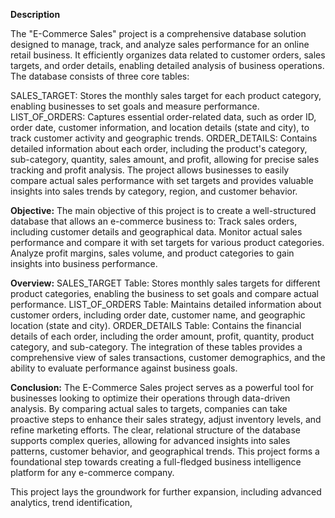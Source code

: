 **Description**

The "E-Commerce Sales" project is a comprehensive database solution designed to manage, track, and analyze sales performance for an online retail business. It efficiently organizes data related to customer orders, sales targets, and order details, enabling detailed analysis of business operations. The database consists of three core tables:

SALES_TARGET: Stores the monthly sales target for each product category, enabling businesses to set goals and measure performance.
LIST_OF_ORDERS: Captures essential order-related data, such as order ID, order date, customer information, and location details (state and city), to track customer activity and geographic trends.
ORDER_DETAILS: Contains detailed information about each order, including the product's category, sub-category, quantity, sales amount, and profit, allowing for precise sales tracking and profit analysis.
The project allows businesses to easily compare actual sales performance with set targets and provides valuable insights into sales trends by category, region, and customer behavior.

**Objective:**
The main objective of this project is to create a well-structured database that allows an e-commerce business to:
Track sales orders, including customer details and geographical data.
Monitor actual sales performance and compare it with set targets for various product categories.
Analyze profit margins, sales volume, and product categories to gain insights into business performance.

**Overview:**
SALES_TARGET Table: Stores monthly sales targets for different product categories, enabling the business to set goals and compare actual performance.
LIST_OF_ORDERS Table: Maintains detailed information about customer orders, including order date, customer name, and geographic location (state and city).
ORDER_DETAILS Table: Contains the financial details of each order, including the order amount, profit, quantity, product category, and sub-category.
The integration of these tables provides a comprehensive view of sales transactions, customer demographics, and the ability to evaluate performance against business goals.

**Conclusion:**
The E-Commerce Sales project serves as a powerful tool for businesses looking to optimize their operations through data-driven analysis. By comparing actual sales to targets, companies can take proactive steps to enhance their sales strategy, adjust inventory levels, and refine marketing efforts. The clear, relational structure of the database supports complex queries, allowing for advanced insights into sales patterns, customer behavior, and geographical trends. This project forms a foundational step towards creating a full-fledged business intelligence platform for any e-commerce company.

This project lays the groundwork for further expansion, including advanced analytics, trend identification,
